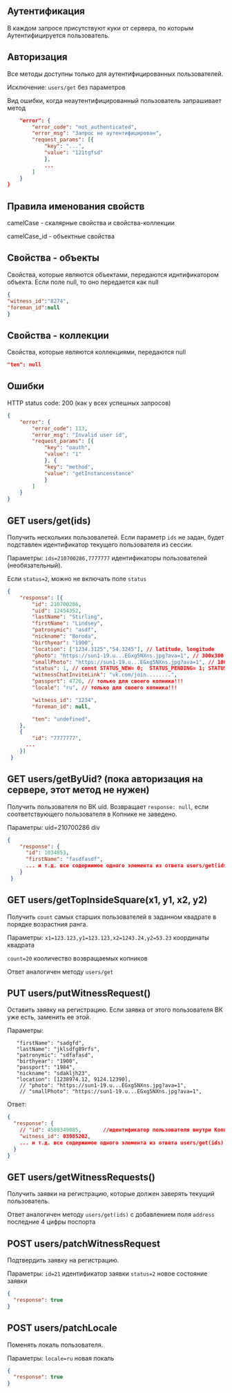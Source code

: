 ## Аутентификация
В каждом запросе присутствуют куки от сервера, по которым Аутентифицируется пользователь.

## Авторизация
Все методы доступны только для аутентифицированных пользователей.

Исключение: ```users/get``` без параметров

Вид ошибки, когда неаутентифицированный пользователь запрашивает метод
```json
    "error": {
        "error_code": "not_authenticated",
        "error_msg": "Запрос не аутентифицирован",
        "request_params": [{
            "key": "...",
            "value": "121tgfsd"
            },
            ...
        ]
    }
}
```

## Правила именования свойств
camelCase - скалярные свойства и свойства-коллекции


camelCase_id - объектные свойства

## Свойства - объекты
Свойства, которые являются объектами, передаются иднтификатором объекта. Если поле null, то оно передается как null
```json
{
"witness_id":"8274",
"foreman_id":null
}
```
  
## Свойства - коллекции
Свойства, которые являются коллекциями, передаются null
```json
"ten": null
```  

## Ошибки
HTTP status code: 200 (как у всех успешных запросов)
```json
{
    "error": {
        "error_code": 113,
        "error_msg": "Invalid user id",
        "request_params": [{
            "key": "oauth",
            "value": "1"
            }, {
            "key": "method",
            "value": "getInstancenstance"
            }
        ]
    }
}
```


## GET users/get(ids)

Получить нескольких пользовалетей. Если параметр ```ids``` не задан, будет подставлен идентификатор текущего пользователя из сессии.

Параметры: ```ids=210700286,7777777``` идентификаторы пользователей (необязательный). 

Если ```status=2```, можно не включать поле ```status```
```json
{
    "response": [{
        "id": 210700286,
        "uid": 12454352,
        "lastName": "Stirling",
        "firstName": "Lindsey",
        "patronymic": "asdf",
        "nickname": "Boroda",
        "birthyear": "1900",
        "location": ["1234.3125","54.3245"], // latitude, longitude
        "photo": "https://sun1-19.u...EGxg5NXns.jpg?ava=1", // 300x300
        "smallPhoto": "https://sun1-19.u...EGxg5NXns.jpg?ava=1", // 100x100
        "status": 1, // const STATUS_NEW= 0;  STATUS_PENDING= 1; STATUS_CONFIRMED= 2; STATUS_DECLINE= 3;
        "witnessChatInviteLink": "vk.com/join........",
        "passport": 4726, // только для своего копника!!! 
        "locale": "ru", // только для своего копника!!!

        "witness_id": "1234",
        "foreman_id": null,

        "ten": "undefined",
    },
    {
        "id": "7777777",
      ...
    }]
 }
 ```

## GET users/getByUid? (пока авторизация на сервере, этот метод не нужен)
Получить пользователя по ВК uid. 
Возвращает ```response: null```, если соответствующего пользователя в Копнике не заведено.

Параметры: uid=210700286
div
```json
{
    "response": {
      "id": 1034853,
      "firstName": "fasdfasdf",
      ... и т.д. все содержимое одного элемента из ответа users/get(ids)
    }
 }
```

## GET users/getTopInsideSquare(x1, y1, x2, y2)
Получить ```count``` самых старших пользователей в заданном квадрате в порядке возрастния ранга.

Параметры: 
```x1=123.123,y1=123.123,x2=1243.24,y2=53.23``` координаты квадрата

```count=20``` кооличество возвращаемых копников

Ответ аналогичен методу ```users/get```

## PUT users/putWitnessRequest()

Оставить заявку на регистрацию.
Если заявка от этого пользователя ВК уже есть, заменить ее этой.

Параметры:
```code
   "firstName": "sadgfd",
   "lastName": "jklsdfg89rfs",
   "patronymic": "sdfafasd",
   "birthyear": "1900",
   "passport": "1984",
   "nickname": "sdakljh23",
   "location": [1238974.12, 9124.12390],
    // "photo": "https://sun1-19.u...EGxg5NXns.jpg?ava=1",
    // "smallPhoto": "https://sun1-19.u...EGxg5NXns.jpg?ava=1",
```
Ответ:
```json
{
  "response": {
    // "id": 4589349085,       //идентификатор пользователя внутри Копника
    "witness_id": 03985202,  
    ... и т.д. все содержимое одного элемента из ответа users/get(ids)
  }
}
```

## GET users/getWitnessRequests()

Получить заявки на регистрацию, которые должен заверять текущий пользователь.

Ответ аналогичен методу ```users/get(ids)``` 
с добавлением поля ```address``` последние 4 цифры поспорта

## POST users/patchWitnessRequest

Подтвердить заявку на регистрацию.

Параметры:
```id=21``` идентификатор заявки
```status=2``` новое состояние заявки

```json
{
  "response": true
}
```

## POST users/patchLocale

Поменять локаль пользователя.

Параметры: ```locale=ru``` новая локаль


```json
{
  "response": true
}
```
